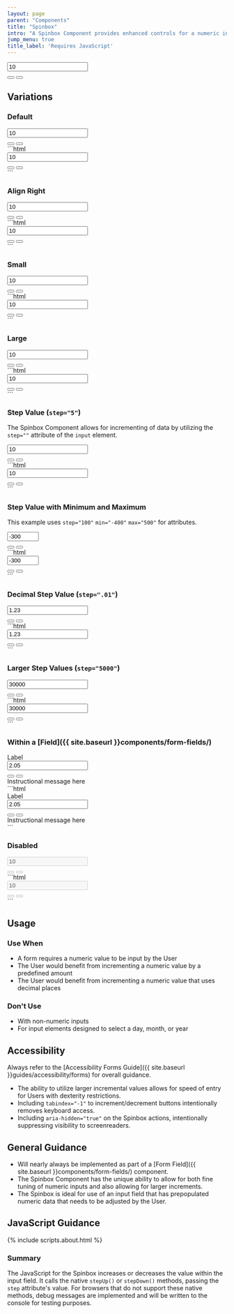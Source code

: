 ```yaml
---
layout: page
parent: "Components"
title: "Spinbox"
intro: "A Spinbox Component provides enhanced controls for a numeric input, designed to expedite data entry."
jump_menu: true
title_label: 'Requires JavaScript'
---
```


<div class="ds-preview">
  <div class="fsa-spinbox">
    <div class="fsa-spinbox__number">
      <input class="fsa-input fsa-spinbox__input" id="lorem-ipsum-amount__1234sdfbu" name="lorem-ipsum-amount__1234sdfbu" type="number" value="10">
    </div>
    <div class="fsa-spinbox__actions" aria-hidden="true">
      <button tabindex="-1" class="fsa-spinbox__btn fsa-spinbox__btn--increment" type="button" data-behavior="spinbox-spin" title="Increase"></button>
      <button tabindex="-1" class="fsa-spinbox__btn fsa-spinbox__btn--decrement" type="button" data-behavior="spinbox-spin" title="Decrease"></button>
    </div>
  </div>
</div>

## Variations

### Default

<div class="ds-preview">
  <div class="fsa-spinbox">
    <div class="fsa-spinbox__number">
      <input class="fsa-input fsa-spinbox__input" id="lorem-ipsum-amount__hsus" name="lorem-ipsum-amount" type="number" value="10">
    </div>
    <div class="fsa-spinbox__actions" aria-hidden="true">
      <button tabindex="-1" class="fsa-spinbox__btn fsa-spinbox__btn--increment" type="button" data-behavior="spinbox-spin" title="Increase"></button>
      <button tabindex="-1" class="fsa-spinbox__btn fsa-spinbox__btn--decrement" type="button" data-behavior="spinbox-spin" title="Decrease"></button>
    </div>
  </div>
</div>
```html
<div class="fsa-spinbox">
  <div class="fsa-spinbox__number">
    <input class="fsa-input fsa-spinbox__input" id="lorem-ipsum-amount__hsus" name="lorem-ipsum-amount" type="number" value="10">
  </div>
  <div class="fsa-spinbox__actions" aria-hidden="true">
    <button tabindex="-1" class="fsa-spinbox__btn fsa-spinbox__btn--increment" type="button" data-behavior="spinbox-spin" title="Increase"></button>
    <button tabindex="-1" class="fsa-spinbox__btn fsa-spinbox__btn--decrement" type="button" data-behavior="spinbox-spin" title="Decrease"></button>
  </div>
</div>
```

### Align Right

<div class="ds-preview">
  <div class="fsa-spinbox fsa-spinbox--right">
    <div class="fsa-spinbox__number">
      <input class="fsa-input fsa-spinbox__input" id="lorem-ipsum-amount__9ssd" name="lorem-ipsum-amount" type="number" value="10">
    </div>
    <div class="fsa-spinbox__actions" aria-hidden="true">
      <button tabindex="-1" class="fsa-spinbox__btn fsa-spinbox__btn--increment" type="button" data-behavior="spinbox-spin" title="Increase"></button>
      <button tabindex="-1" class="fsa-spinbox__btn fsa-spinbox__btn--decrement" type="button" data-behavior="spinbox-spin" title="Decrease"></button>
    </div>
  </div>
</div>
```html
<div class="fsa-spinbox fsa-spinbox--right">
  <div class="fsa-spinbox__number">
    <input class="fsa-input fsa-spinbox__input" id="lorem-ipsum-amount__9ssd" name="lorem-ipsum-amount" type="number" value="10">
  </div>
  <div class="fsa-spinbox__actions" aria-hidden="true">
    <button tabindex="-1" class="fsa-spinbox__btn fsa-spinbox__btn--increment" type="button" data-behavior="spinbox-spin" title="Increase"></button>
    <button tabindex="-1" class="fsa-spinbox__btn fsa-spinbox__btn--decrement" type="button" data-behavior="spinbox-spin" title="Decrease"></button>
  </div>
</div>
```

### Small

<div class="ds-preview">
  <div class="fsa-spinbox fsa-spinbox--small">
    <div class="fsa-spinbox__number">
      <input class="fsa-input fsa-input--small fsa-spinbox__input" id="lorem-ipsum-amount__445648" name="lorem-ipsum-amount__445648" type="number" value="10">
    </div>
    <div class="fsa-spinbox__actions" aria-hidden="true">
      <button tabindex="-1" class="fsa-spinbox__btn fsa-spinbox__btn--increment" type="button" data-behavior="spinbox-spin" title="Increase"></button>
      <button tabindex="-1" class="fsa-spinbox__btn fsa-spinbox__btn--decrement" type="button" data-behavior="spinbox-spin" title="Decrease"></button>
    </div>
  </div>
</div>
```html
<div class="fsa-spinbox fsa-spinbox--small">
  <div class="fsa-spinbox__number">
    <input class="fsa-input fsa-input--small fsa-spinbox__input" id="lorem-ipsum-amount__445648" name="lorem-ipsum-amount__445648" type="number" value="10">
  </div>
  <div class="fsa-spinbox__actions" aria-hidden="true">
    <button tabindex="-1" class="fsa-spinbox__btn fsa-spinbox__btn--increment" type="button" data-behavior="spinbox-spin" title="Increase"></button>
    <button tabindex="-1" class="fsa-spinbox__btn fsa-spinbox__btn--decrement" type="button" data-behavior="spinbox-spin" title="Decrease"></button>
  </div>
</div>
```

### Large

<div class="ds-preview">
  <div class="fsa-spinbox fsa-spinbox--large">
    <div class="fsa-spinbox__number">
      <input class="fsa-input fsa-input--large fsa-spinbox__input" id="lorem-ipsum-amount__64539781354" name="lorem-ipsum-amount__64539781354" type="number" value="10">
    </div>
    <div class="fsa-spinbox__actions" aria-hidden="true">
      <button tabindex="-1" class="fsa-spinbox__btn fsa-spinbox__btn--increment" type="button" data-behavior="spinbox-spin" title="Increase"></button>
      <button tabindex="-1" class="fsa-spinbox__btn fsa-spinbox__btn--decrement" type="button" data-behavior="spinbox-spin" title="Decrease"></button>
    </div>
  </div>
</div>
```html
<div class="fsa-spinbox fsa-spinbox--large">
  <div class="fsa-spinbox__number">
    <input class="fsa-input fsa-input--large fsa-spinbox__input" id="lorem-ipsum-amount__64539781354" name="lorem-ipsum-amount__64539781354" type="number" value="10">
  </div>
  <div class="fsa-spinbox__actions" aria-hidden="true">
    <button tabindex="-1" class="fsa-spinbox__btn fsa-spinbox__btn--increment" type="button" data-behavior="spinbox-spin" title="Increase"></button>
    <button tabindex="-1" class="fsa-spinbox__btn fsa-spinbox__btn--decrement" type="button" data-behavior="spinbox-spin" title="Decrease"></button>
  </div>
</div>
```

### Step Value (`step="5"`)

The Spinbox Component allows for incrementing of data by utilizing the `step=""` attribute of the `input` element.

<div class="ds-preview">
  <div class="fsa-spinbox">
    <div class="fsa-spinbox__number">
      <input class="fsa-input fsa-spinbox__input" id="lorem-ipsum-amount__5s5s5ga4s4g" name="lorem-ipsum-amount__5s5s5ga4s4g" type="number" value="10" step="5">
    </div>
    <div class="fsa-spinbox__actions" aria-hidden="true">
      <button tabindex="-1" class="fsa-spinbox__btn fsa-spinbox__btn--increment" type="button" data-behavior="spinbox-spin" title="Increase"></button>
      <button tabindex="-1" class="fsa-spinbox__btn fsa-spinbox__btn--decrement" type="button" data-behavior="spinbox-spin" title="Decrease"></button>
    </div>
  </div>
</div>
```html
<div class="fsa-spinbox">
  <div class="fsa-spinbox__number">
    <input class="fsa-input fsa-spinbox__input" id="lorem-ipsum-amount__5s5s5ga4s4g" name="lorem-ipsum-amount__5s5s5ga4s4g" type="number" value="10" step="5">
  </div>
  <div class="fsa-spinbox__actions" aria-hidden="true">
    <button tabindex="-1" class="fsa-spinbox__btn fsa-spinbox__btn--increment" type="button" data-behavior="spinbox-spin" title="Increase"></button>
    <button tabindex="-1" class="fsa-spinbox__btn fsa-spinbox__btn--decrement" type="button" data-behavior="spinbox-spin" title="Decrease"></button>
  </div>
</div>
```

### Step Value with Minimum and Maximum

This example uses `step="100"` `min="-400"` `max="500"` for attributes.

<div class="ds-preview">
  <div class="fsa-spinbox">
    <div class="fsa-spinbox__number">
      <input class="fsa-input fsa-spinbox__input" id="lorem-ipsum-amount__jdj8r8cjd7777" name="lorem-ipsum-amount__jdj8r8cjd7777" type="number" value="-300" step="100" min="-400" max="500">
    </div>
    <div class="fsa-spinbox__actions" aria-hidden="true">
      <button tabindex="-1" class="fsa-spinbox__btn fsa-spinbox__btn--increment" type="button" data-behavior="spinbox-spin" title="Increase"></button>
      <button tabindex="-1" class="fsa-spinbox__btn fsa-spinbox__btn--decrement" type="button" data-behavior="spinbox-spin" title="Decrease"></button>
    </div>
  </div>
</div>
```html
<div class="fsa-spinbox">
  <div class="fsa-spinbox__number">
    <input class="fsa-input fsa-spinbox__input" id="lorem-ipsum-amount__jdj8r8cjd7777" name="lorem-ipsum-amount__jdj8r8cjd7777" type="number" value="-300" step="100" min="-400" max="500">
  </div>
  <div class="fsa-spinbox__actions" aria-hidden="true">
    <button tabindex="-1" class="fsa-spinbox__btn fsa-spinbox__btn--increment" type="button" data-behavior="spinbox-spin" title="Increase"></button>
    <button tabindex="-1" class="fsa-spinbox__btn fsa-spinbox__btn--decrement" type="button" data-behavior="spinbox-spin" title="Decrease"></button>
  </div>
</div>
```

### Decimal Step Value (`step=".01"`)

<div class="ds-preview">
  <div class="fsa-spinbox">
    <div class="fsa-spinbox__number">
      <input class="fsa-input fsa-spinbox__input" id="lorem-ipsum-amount__5yhsgret" name="lorem-ipsum-amount__5yhsgret" type="number" value="1.23" step=".01">
    </div>
    <div class="fsa-spinbox__actions" aria-hidden="true">
      <button tabindex="-1" class="fsa-spinbox__btn fsa-spinbox__btn--increment" type="button" data-behavior="spinbox-spin" title="Increase"></button>
      <button tabindex="-1" class="fsa-spinbox__btn fsa-spinbox__btn--decrement" type="button" data-behavior="spinbox-spin" title="Decrease"></button>
    </div>
  </div>
</div>
```html
<div class="fsa-spinbox">
  <div class="fsa-spinbox__number">
    <input class="fsa-input fsa-spinbox__input" id="lorem-ipsum-amount__5yhsgret" name="lorem-ipsum-amount__5yhsgret" type="number" value="1.23" step=".01">
  </div>
  <div class="fsa-spinbox__actions" aria-hidden="true">
    <button tabindex="-1" class="fsa-spinbox__btn fsa-spinbox__btn--increment" type="button" data-behavior="spinbox-spin" title="Increase"></button>
    <button tabindex="-1" class="fsa-spinbox__btn fsa-spinbox__btn--decrement" type="button" data-behavior="spinbox-spin" title="Decrease"></button>
  </div>
</div>
```

### Larger Step Values (`step="5000"`)

<div class="ds-preview">
  <div class="fsa-spinbox">
    <div class="fsa-spinbox__number">
      <input class="fsa-input fsa-spinbox__input" id="lorem-ipsum-amount__ujsjj77" name="lorem-ipsum-amount__ujsjj77" type="number" value="30000" step="5000">
    </div>
    <div class="fsa-spinbox__actions" aria-hidden="true">
      <button tabindex="-1" class="fsa-spinbox__btn fsa-spinbox__btn--increment" type="button" data-behavior="spinbox-spin" title="Increase"></button>
      <button tabindex="-1" class="fsa-spinbox__btn fsa-spinbox__btn--decrement" type="button" data-behavior="spinbox-spin" title="Decrease"></button>
    </div>
  </div>
</div>
```html
<div class="fsa-spinbox">
  <div class="fsa-spinbox__number">
    <input class="fsa-input fsa-spinbox__input" id="lorem-ipsum-amount__ujsjj77" name="lorem-ipsum-amount__ujsjj77" type="number" value="30000" step="5000">
  </div>
  <div class="fsa-spinbox__actions" aria-hidden="true">
    <button tabindex="-1" class="fsa-spinbox__btn fsa-spinbox__btn--increment" type="button" data-behavior="spinbox-spin" title="Increase"></button>
    <button tabindex="-1" class="fsa-spinbox__btn fsa-spinbox__btn--decrement" type="button" data-behavior="spinbox-spin" title="Decrease"></button>
  </div>
</div>
```

### Within a [Field]({{ site.baseurl }}components/form-fields/)

<div class="ds-preview">
  <div class="fsa-field">
    <label class="fsa-field__label" for="spinbox-example">Label</label>
    <div class="fsa-field__item">
      <div class="fsa-spinbox">
        <div class="fsa-spinbox__number">
          <input class="fsa-input fsa-spinbox__input" id="spinbox-example" aria-describedby="lorem-1234-help-2" name="spinbox-example" type="number" value="2.05" step=".01">
        </div>
        <div class="fsa-spinbox__actions" aria-hidden="true">
          <button tabindex="-1" class="fsa-spinbox__btn fsa-spinbox__btn--increment" type="button" data-behavior="spinbox-spin" title="Increase"></button>
          <button tabindex="-1" class="fsa-spinbox__btn fsa-spinbox__btn--decrement" type="button" data-behavior="spinbox-spin" title="Decrease"></button>
        </div>
      </div>
    </div>
    <span class="fsa-field__help" id="lorem-1234-help-2">Instructional message here</span>
  </div>
</div>
```html
<div class="fsa-field">
  <label class="fsa-field__label" for="spinbox-example">Label</label>
  <div class="fsa-field__item">
    <div class="fsa-spinbox">
      <div class="fsa-spinbox__number">
        <input class="fsa-input fsa-spinbox__input" id="spinbox-example" aria-describedby="lorem-1234-help-2" name="spinbox-example" type="number" value="2.05" step=".01">
      </div>
      <div class="fsa-spinbox__actions" aria-hidden="true">
        <button tabindex="-1" class="fsa-spinbox__btn fsa-spinbox__btn--increment" type="button" data-behavior="spinbox-spin" title="Increase"></button>
        <button tabindex="-1" class="fsa-spinbox__btn fsa-spinbox__btn--decrement" type="button" data-behavior="spinbox-spin" title="Decrease"></button>
      </div>
    </div>
  </div>
  <span class="fsa-field__help" id="lorem-1234-help-2">Instructional message here</span>
</div>
```

### Disabled

<div class="ds-preview">
  <div class="fsa-spinbox">
    <div class="fsa-spinbox__number">
      <input disabled="disabled" class="fsa-input fsa-spinbox__input" id="lorem-ipsum-amount-654asdf" name="lorem-ipsum-amount-654asdf" type="number" value="10">
    </div>
    <div class="fsa-spinbox__actions" aria-hidden="true">
      <button disabled="disabled" tabindex="-1" class="fsa-spinbox__btn fsa-spinbox__btn--increment" type="button" data-behavior="spinbox-spin" title="Increase"></button>
      <button disabled="disabled" tabindex="-1" class="fsa-spinbox__btn fsa-spinbox__btn--decrement" type="button" data-behavior="spinbox-spin" title="Decrease"></button>
    </div>
  </div>
</div>
```html
<div class="fsa-spinbox">
  <div class="fsa-spinbox__number">
    <input disabled="disabled" class="fsa-input fsa-spinbox__input" id="lorem-ipsum-amount-654asdf" name="lorem-ipsum-amount-654asdf" type="number" value="10">
  </div>
  <div class="fsa-spinbox__actions" aria-hidden="true">
    <button disabled="disabled" tabindex="-1" class="fsa-spinbox__btn fsa-spinbox__btn--increment" type="button" data-behavior="spinbox-spin" title="Increase"></button>
    <button disabled="disabled" tabindex="-1" class="fsa-spinbox__btn fsa-spinbox__btn--decrement" type="button" data-behavior="spinbox-spin" title="Decrease"></button>
  </div>
</div>
```


## Usage

### Use When

* A form requires a numeric value to be input by the User
* The User would benefit from incrementing a numeric value by a predefined amount
* The User would benefit from incrementing a numeric value that uses decimal places

### Don't Use

* With non-numeric inputs
* For input elements designed to select a day, month, or year

## Accessibility

Always refer to the [Accessibility Forms Guide]({{ site.baseurl }}guides/accessibility/forms) for overall guidance.

* The ability to utilize larger incremental values allows for speed of entry for Users with dexterity restrictions.
* Including `tabindex="-1"` to increment/decrement buttons intentionally removes keyboard access.
* Including `aria-hidden="true"` on the Spinbox actions, intentionally suppressing visibility to screenreaders.

## General Guidance

* Will nearly always be implemented as part of a [Form Field]({{ site.baseurl }}components/form-fields/) component.
* The Spinbox Component has the unique ability to allow for both fine tuning of numeric inputs and also allowing for larger increments.
* The Spinbox is ideal for use of an input field that has prepopulated numeric data that needs to be adjusted by the User.

## JavaScript Guidance

{% include scripts.about.html %}

### Summary

The JavaScript for the Spinbox increases or decreases the value within the input field. It calls the native `stepUp()` or `stepDown()` methods, passing the `step` attribute's value. For browsers that do not support these native methods, debug messages are implemented and will be written to the console for testing purposes.
